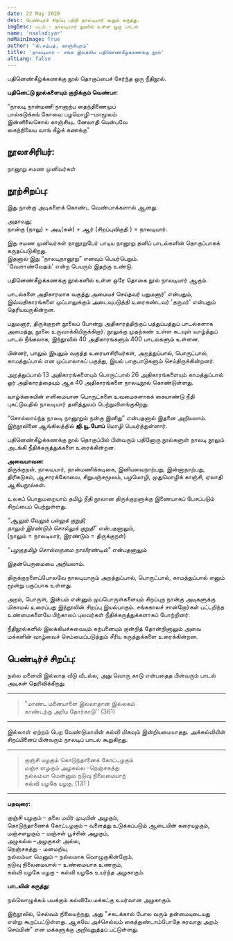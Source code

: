 ```yaml
---
date: 22 May 2020
desc: பெண்டிர்ச் சிறப்பு பற்றி நாலடியார் கூறும் கருத்து.
imgDesc: படம் - நாலடியார் நூலில் உள்ள ஒரு பாடல்
name: 'naaladiyar'
noMainImage: True
author: "கி.சம்பத், காஞ்சிபுரம்"
title: 'நாலடியார் - சங்க இலக்கிய பதினெண்கீழ்க்கணக்கு நூல்'
altLang: false
---
```


பதினெண்கீழ்க்கணக்கு நூல் தொகுப்பைச் சேர்ந்த ஒரு நீதிநூல். 

**பதினெட்டு நூல்களையும் குறிக்கும் வெண்பா:**  

“நாலடி நான்மணி நானாற்ப தைந்திணைமுப்  
பால்கடுக்கங் கோவை பழமொழி –மாமூலம்   
இன்னிலைசொல் காஞ்சியுட னேலாதி யென்பவே   
கைந்நிலைய வாங் கீழ்க் கணக்கு”

## நூலாசிரியர்:

நானூறு சமண முனிவர்கள்

## நூற்சிறப்பு:

இது நான்கு அடிகளைக் கொண்ட வெண்பாக்களால் ஆனது.  

அதாவது;  
நான்கு (நாலு) + அடி(கள்) + ஆர் (சிறப்புவிகுதி ) = நாலடியார்.  

இது சமண முனிவர்கள் நானூறுபேர் பாடிய நானூறு தனிப் பாடல்களின் தொகுப்பாகக் கருதப்படுகிறது.   
இதனால் இது “நாலடிநானூறு” எனவும் பெயர்பெறும்.   
'வேளாண்வேதம்' என்ற பெயரும் இதற்கு உண்டு.   

பதினெண்கீழ்க்கணக்கு நூல்களில் உள்ள ஒரே தொகை நூல் நாலடியார் ஆகும்.

பாடல்களை அதிகாரமாக வகுத்து அமையச் செய்தவர் பதுமனார்' என்பதும், இவ்வதிகாரங்களை முப்பாலுக்கும் அடைவுபடுத்தி 
உரைகண்டவர் 'தருமர்' என்பதும் தெரியவருகின்றன. 

பதுமனார், திருக்குறள் நூலைப் போன்று அதிகாரத்திற்குப் பத்துப்பத்துப் பாடல்களாக அமைத்து, நூலை உருவாக்கியிருக்கிறார். 
நூலுக்கு முதற்கண் உள்ள கடவுள் வாழ்த்துப் பாடல் நீங்கலாக, இந்நூலில் 40 அதிகாரங்களும் 400 பாடல்களும் உள்ளன.   

பின்னர், பாலும் இயலும் வகுத்த உரையாசிரியர்கள், அறத்துப்பால், பொருட்பால், காமத்துப்பால் என முப்பாலாகப் பகுத்து, இயல் பாகுபாடுகளும் செய்திருக்கின்றனர்.


அறத்துப்பால் 13 அதிகாரங்களையும் பொருட்பால் 26 அதிகாரங்களையும் காமத்துப்பால் ஓர் அதிகாரத்தையும் ஆக 40 அதிகாரங்களை நாலடிநூல் கொண்டுள்ளது.


வாழ்க்கையின் எளிமையான பொருட்களை உவமைகளாகக் கையாண்டு நீதி புகட்டுவதில் நாலடியார் தனித்துவம் பெற்றுவிளங்குகிறது.

“சொல்லாய்ந்த நாலடி நானூறும் நன்கு இனிது” என்பதனால் இதனை அறியலாம்.   
இந்நூலினை ஆங்கிலத்தில் **ஜி.யூ.போப்** மொழி பெயர்த்துள்ளார்.

பதினெண்கீழ்க்கணக்கு நூல் தொகுப்பில் பின்வரும் பதினோரு நூல்களுள் நாலடி நூலும் அடங்கி நீதிக்கருத்துக்களை உரைக்கின்றன.

**அவையாவன:**   
திருக்குறள், நாலடியார்,  நான்மணிக்கடிகை,  இனியவைநாற்பது,  இன்னாநாற்பது,  திரிகடுகம், ஆசாரக்கோவை, சிறுபஞ்சமூலம், 
பழமொழி, முதுமொழிக் காஞ்சி, ஏலாதி ஆகியநூல்கள்.  

உலகப் பொதுமறையாம் தமிழ் நீதி நூலான திருக்குறளுக்கு இணையாகப் பேசப்படும் சிறப்பைப் பெற்றுள்ளது. 

*“ஆலும் வேலும் பல்லுக் குறுதி;   
நாலும் இரண்டும் சொல்லுக் குறுதி”* என்பதனாலும்,    
(நாலும் = நாலடியார், இரண்டும் = திருக்குறள்) 


*“பழகுதமிழ் சொல்லருமை நாலிரண்டில்"* என்பதனாலும்   

இதன்பெருமையை அறியலாம். 

திருக்குறளைப்போலவே நாலடியாரும் அறத்துப்பால், பொருட்பால், காமத்துப்பால் எனும் மூன்று பகுப்பாக உள்ளது. 

அறம், பொருள், இன்பம் என்னும் முப்பொருள்களையும் சிறப்புற நான்கு அடிகளுக்கு மிகாமல் உரைப்பது இந்நூலின் 
சிறப்பு இயல்பாகும். சங்ககாலச் சான்றோர்கள் பட்டறிந்த உண்மைகளையே பிற்காலப் புலவர்கள் நீதிக்கருத்துக்களாகப் போற்றினர்.

நீதிநூல்களில் இலக்கியச்சுவையும் கற்பனையும் குன்றித் தோன்றினாலும் அவை மக்களின் வாழ்வைச் செம்மைப்படுத்தும் சீரிய கருத்துக்களை உரைக்கின்றன.

## பெண்டிர்ச் சிறப்பு:

நல்ல மனைவி இல்லாத வீடு வீடல்ல; அது வொரு காடு என்பதைத பின்வரும் பாடல் அடிகள் தெரிவிக்கிறது. 

<div class="cheiyul">

--------------------------------------------------
> "மாண்ட மனையாளை இல்லாதான் இல்லகம்   
> காண்டற்கு அரிய தோர்காடு''		(361)
--------------------------------------------------

</div>

இல்லாள் ஏற்றம் பெற வேண்டுமாயின் கல்வி மிகவும் இன்றியமையாதது. அக்கல்வியின் சிறப்பினைப் பின்வரும் நாலடிப் பாடல் கூறுகிறது. 

<div class="cheiyul">

--------------------------------------------------
> குஞ்சி யழகும் கொடுந்தானைக் கோட்டழகும்   
> மஞ்ச ளழகும் அழகல்ல –நெஞ்சகத்து   
> நல்லம்யா மென்னும் நடுவு நிலைமையாற்   
> கல்வி யழகே யழகு.       			(131 )

--------------------------------------------------

</div>

**பதவுரை:**

குஞ்சி யழகும் – தலை மயிர் முடியின் அழகும்,  
கொடுந்தாணைக் கோட்டழகும் – வளைத்து உடுக்கப்படும் ஆடையின் கரையழகும்,  
மஞ்சளழகும் – மஞ்சள் பூச்சின் அழகும்,  
அழகல்ல –அழகுகள் அல்ல,  
நெஞ்சகத்து - மனமறிய,   
நல்லம்யா மெனும் – நல்லமாக வொழுகுகின்றோம்,  
நடுவு நிலைமையால் – உண்மையாக உணரும்,  
கல்வி யழகே யழகு  - கல்வி யழகே உயர்ந்த அழகாகும்.  

**பாடலின் கருத்து:**  

நல்லொழுக்கம் பயக்கும் கல்வியே மக்கட்கு உயர்வான அழகாகும்.


இந்நூலில், செல்வம் நிலையற்றது, அது "சகடக்கால் போல வரும் தன்மையுடையது என்று கூறப்பட்டுள்ளது. 
ஆகவே அச்செல்வம் கைத்துண்டாம்போதே கரவாது அறம் செய்மின்” என மக்களுக்கு அறிவுறுத்தப் பட்டுள்ளது.     


<style>

</style>
